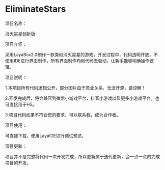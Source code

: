 # EliminateStars

项目名称：

  消灭星星创新版
	
项目介绍：

  采用LayaBox2.0制作一款类似消灭星星的游戏，开发过程中，代码透明开放，不使用IDE进行界面制作，所有界面制作均用代码去驱动，让新手能够明确操作逻辑。
	
项目说明：

  1.本项目所有代码逻辑公开，部分图片由于商业关系，无法开源，请谅解！
	
  2.开发完成后，将会兼容到微信小游戏平台，抖音小游戏以及更多小游戏平台，也可直接用于H5。
	
  3.项目代码如果不符合您的要求，可以联系我，成为合作者。
	
项目使用：

  可直接下载，使用LayaIDE进行调试预览。
	
项目更新：

  项目并不是完整将代码一次开发完成，所以更新属于迭代更新，会一点一点的完成项目的开发。
